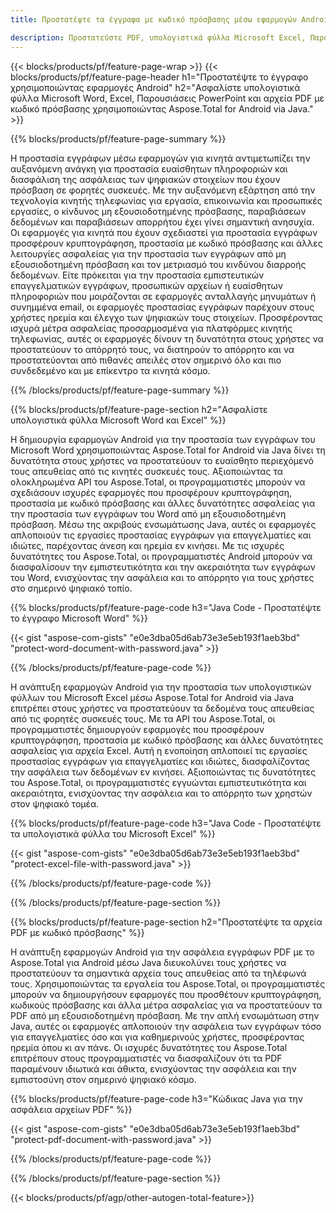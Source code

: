 ```yaml
---
title: Προστατέψτε τα έγγραφα με κωδικό πρόσβασης μέσω εφαρμογών Android για κινητά 

description: Προστατεύστε PDF, υπολογιστικά φύλλα Microsoft Excel, Παρουσιάσεις PowerPoint και έγγραφα Word μέσω της εφαρμογής σας Android. Εφαρμόστε τον κωδικό πρόσβασης με ευκολία.
---
```


{{< blocks/products/pf/feature-page-wrap >}}
{{< blocks/products/pf/feature-page-header h1="Προστατέψτε το έγγραφο χρησιμοποιώντας εφαρμογές Android" h2="Ασφαλίστε υπολογιστικά φύλλα Microsoft Word, Excel, Παρουσιάσεις PowerPoint και αρχεία PDF με κωδικό πρόσβασης χρησιμοποιώντας Aspose.Total for Android via Java." >}}

{{% blocks/products/pf/feature-page-summary %}}

Η προστασία εγγράφων μέσω εφαρμογών για κινητά αντιμετωπίζει την αυξανόμενη ανάγκη για προστασία ευαίσθητων πληροφοριών και διασφάλιση της ασφάλειας των ψηφιακών στοιχείων που έχουν πρόσβαση σε φορητές συσκευές. Με την αυξανόμενη εξάρτηση από την τεχνολογία κινητής τηλεφωνίας για εργασία, επικοινωνία και προσωπικές εργασίες, ο κίνδυνος μη εξουσιοδοτημένης πρόσβασης, παραβιάσεων δεδομένων και παραβιάσεων απορρήτου έχει γίνει σημαντική ανησυχία. Οι εφαρμογές για κινητά που έχουν σχεδιαστεί για προστασία εγγράφων προσφέρουν κρυπτογράφηση, προστασία με κωδικό πρόσβασης και άλλες λειτουργίες ασφαλείας για την προστασία των εγγράφων από μη εξουσιοδοτημένη πρόσβαση και τον μετριασμό του κινδύνου διαρροής δεδομένων. Είτε πρόκειται για την προστασία εμπιστευτικών επαγγελματικών εγγράφων, προσωπικών αρχείων ή ευαίσθητων πληροφοριών που μοιράζονται σε εφαρμογές ανταλλαγής μηνυμάτων ή συνημμένα email, οι εφαρμογές προστασίας εγγράφων παρέχουν στους χρήστες ηρεμία και έλεγχο των ψηφιακών τους στοιχείων. Προσφέροντας ισχυρά μέτρα ασφαλείας προσαρμοσμένα για πλατφόρμες κινητής τηλεφωνίας, αυτές οι εφαρμογές δίνουν τη δυνατότητα στους χρήστες να προστατεύουν το απόρρητό τους, να διατηρούν το απόρρητο και να προστατεύονται από πιθανές απειλές στον σημερινό όλο και πιο συνδεδεμένο και με επίκεντρο τα κινητά κόσμο.

{{% /blocks/products/pf/feature-page-summary  %}}


{{% blocks/products/pf/feature-page-section  h2="Ασφαλίστε υπολογιστικά φύλλα Microsoft Word και Excel" %}}

Η δημιουργία εφαρμογών Android για την προστασία των εγγράφων του Microsoft Word χρησιμοποιώντας Aspose.Total for Android via Java δίνει τη δυνατότητα στους χρήστες να προστατεύουν το ευαίσθητο περιεχόμενό τους απευθείας από τις κινητές συσκευές τους. Αξιοποιώντας τα ολοκληρωμένα API του Aspose.Total, οι προγραμματιστές μπορούν να σχεδιάσουν ισχυρές εφαρμογές που προσφέρουν κρυπτογράφηση, προστασία με κωδικό πρόσβασης και άλλες δυνατότητες ασφαλείας για την προστασία των εγγράφων του Word από μη εξουσιοδοτημένη πρόσβαση. Μέσω της ακριβούς ενσωμάτωσης Java, αυτές οι εφαρμογές απλοποιούν τις εργασίες προστασίας εγγράφων για επαγγελματίες και ιδιώτες, παρέχοντας άνεση και ηρεμία εν κινήσει. Με τις ισχυρές δυνατότητες του Aspose.Total, οι προγραμματιστές Android μπορούν να διασφαλίσουν την εμπιστευτικότητα και την ακεραιότητα των εγγράφων του Word, ενισχύοντας την ασφάλεια και το απόρρητο για τους χρήστες στο σημερινό ψηφιακό τοπίο.

{{% blocks/products/pf/feature-page-code h3="Java Code - Προστατέψτε το έγγραφο Microsoft Word" %}}

{{< gist "aspose-com-gists" "e0e3dba05d6ab73e3e5eb193f1aeb3bd" "protect-word-document-with-password.java" >}}

{{% /blocks/products/pf/feature-page-code  %}}

Η ανάπτυξη εφαρμογών Android για την προστασία των υπολογιστικών φύλλων του Microsoft Excel μέσω Aspose.Total for Android via Java επιτρέπει στους χρήστες να προστατεύουν τα δεδομένα τους απευθείας από τις φορητές συσκευές τους. Με τα API του Aspose.Total, οι προγραμματιστές δημιουργούν εφαρμογές που προσφέρουν κρυπτογράφηση, προστασία με κωδικό πρόσβασης και άλλες δυνατότητες ασφαλείας για αρχεία Excel. Αυτή η ενοποίηση απλοποιεί τις εργασίες προστασίας εγγράφων για επαγγελματίες και ιδιώτες, διασφαλίζοντας την ασφάλεια των δεδομένων εν κινήσει. Αξιοποιώντας τις δυνατότητες του Aspose.Total, οι προγραμματιστές εγγυώνται εμπιστευτικότητα και ακεραιότητα, ενισχύοντας την ασφάλεια και το απόρρητο των χρηστών στον ψηφιακό τομέα.

{{% blocks/products/pf/feature-page-code h3="Java Code - Προστατέψτε τα υπολογιστικά φύλλα του Microsoft Excel" %}}

{{< gist "aspose-com-gists" "e0e3dba05d6ab73e3e5eb193f1aeb3bd" "protect-excel-file-with-password.java" >}}

{{% /blocks/products/pf/feature-page-code  %}}

{{% /blocks/products/pf/feature-page-section %}}

{{% blocks/products/pf/feature-page-section  h2="Προστατέψτε τα αρχεία PDF με κωδικό πρόσβασης" %}}

Η ανάπτυξη εφαρμογών Android για την ασφάλεια εγγράφων PDF με το Aspose.Total για Android μέσω Java διευκολύνει τους χρήστες να προστατεύουν τα σημαντικά αρχεία τους απευθείας από τα τηλέφωνά τους. Χρησιμοποιώντας τα εργαλεία του Aspose.Total, οι προγραμματιστές μπορούν να δημιουργήσουν εφαρμογές που προσθέτουν κρυπτογράφηση, κωδικούς πρόσβασης και άλλα μέτρα ασφαλείας για να προστατεύουν τα PDF από μη εξουσιοδοτημένη πρόσβαση. Με την απλή ενσωμάτωση στην Java, αυτές οι εφαρμογές απλοποιούν την ασφάλεια των εγγράφων τόσο για επαγγελματίες όσο και για καθημερινούς χρήστες, προσφέροντας ηρεμία όπου κι αν πάνε. Οι ισχυρές δυνατότητες του Aspose.Total επιτρέπουν στους προγραμματιστές να διασφαλίζουν ότι τα PDF παραμένουν ιδιωτικά και άθικτα, ενισχύοντας την ασφάλεια και την εμπιστοσύνη στον σημερινό ψηφιακό κόσμο.

{{% blocks/products/pf/feature-page-code h3="Κώδικας Java για την ασφάλεια αρχείων PDF" %}}

{{< gist "aspose-com-gists" "e0e3dba05d6ab73e3e5eb193f1aeb3bd" "protect-pdf-document-with-password.java" >}}

{{% /blocks/products/pf/feature-page-code  %}}

{{% /blocks/products/pf/feature-page-section %}}

{{< blocks/products/pf/agp/other-autogen-total-feature>}}